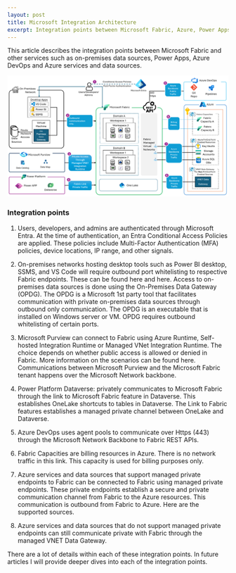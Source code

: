 ```yaml
---
layout: post
title: Microsoft Integration Architecture
excerpt: Integration points between Microsoft Fabric, Azure, Power Apps, and on-premises data sources.
---
```


This article describes the integration points between Microsoft Fabric and other services such as on-premises data sources, Power Apps, Azure DevOps and Azure services and data sources.

![alt text](../images/2025-03-01-fabric-integration/image.png)

### Integration points
1. Users, developers, and admins are authenticated through Microsoft Entra. At the time of authentication, an Entra Conditional Access Policies are applied. These policies include Multi-Factor Authentication (MFA) policies, device locations, IP range, and other signals.

2. On-premises networks hosting desktop tools such as Power BI desktop, SSMS, and VS Code will require outbound port whitelisting to respective Fabric endpoints. These can be found here and here. Access to on-premises data sources is done using the On-Premises Data Gateway (OPDG). The OPDG is a Microsoft 1st party tool that facilitates communication with private on-premises data sources through outbound only communication. The OPDG is an executable that is installed on Windows server or VM. OPDG requires outbound whitelisting of certain ports.

3. Microsoft Purview can connect to Fabric using Azure Runtime, Self-hosted Integration Runtime or Managed VNet Integration Runtime. The choice depends on whether public access is allowed or denied in Fabric. More information on the scenarios can be found here. Communications between Microsoft Purview and the Microsoft Fabric tenant happens over the Microsoft Network backbone.

4. Power Platform Dataverse: privately communicates to Microsoft Fabric through the link to Microsoft Fabric feature in Dataverse. This establishes OneLake shortcuts to tables in Dataverse. The Link to Fabric features establishes a managed private channel between OneLake and Dataverse.

5. Azure DevOps uses agent pools to communicate over Https (443) through the Microsoft Network Backbone to Fabric REST APIs.

6. Fabric Capacities are billing resources in Azure. There is no network traffic in this link. This capacity is used for billing purposes only.

7. Azure services and data sources that support managed private endpoints to Fabric can be connected to Fabric using managed private endpoints. These private endpoints establish a secure and private communication channel from Fabric to the Azure resources. This communication is outbound from Fabric to Azure. Here are the supported sources.

8. Azure services and data sources that do not support managed private endpoints can still communicate private with Fabric through the managed VNET Data Gateway.

There are a lot of details within each of these integration points. In future articles I will provide deeper dives into each of the integration points.